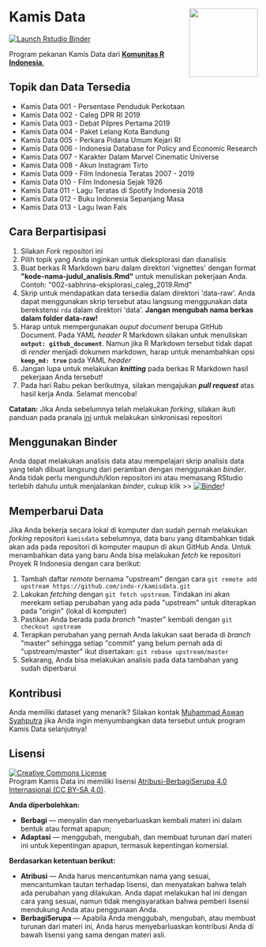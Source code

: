 # Kamis Data <img src='r-indonesia.png' align="right" height="139" />

<!-- badges: start -->
[![Launch Rstudio Binder](http://mybinder.org/badge.svg)](https://mybinder.org/v2/gh/indo-r/kamisdata/master?urlpath=rstudio)
<!-- badges: end -->

Program pekanan Kamis Data dari [**Komunitas R Indonesia**.](https://r-indonesia.id/)

## Topik dan Data Tersedia

* Kamis Data 001 - Persentase Penduduk Perkotaan
* Kamis Data 002 - Caleg DPR RI 2019
* Kamis Data 003 - Debat Pilpres Pertama 2019
* Kamis Data 004 - Paket Lelang Kota Bandung
* Kamis Data 005 - Perkara Pidana Umum Kejari RI
* Kamis Data 006 - Indonesia Database for Policy and Economic Research
* Kamis Data 007 - Karakter Dalam Marvel Cinematic Universe
* Kamis Data 008 - Akun Instagram Tirto
* Kamis Data 009 - Film Indonesia Teratas 2007 - 2019
* Kamis Data 010 - Film Indonesia Sejak 1926
* Kamis Data 011 - Lagu Teratas di Spotify Indonesia 2018
* Kamis Data 012 - Buku Indonesia Sepanjang Masa
* Kamis Data 013 - Lagu Iwan Fals

## Cara Berpartisipasi

1. Silakan *Fork* repositori ini
2. Pilih topik yang Anda inginkan untuk dieksplorasi dan dianalisis
3. Buat berkas R Markdown baru dalam direktori 'vignettes' dengan format **"kode-nama-judul_analisis.Rmd"** untuk menuliskan pekerjaan Anda. Contoh: "002-sabhrina-eksplorasi_caleg_2019.Rmd"
4. Skrip untuk mendapatkan data tersedia dalam direktori 'data-raw'. Anda dapat menggunakan skrip tersebut atau langsung menggunakan data berekstensi `rda` dalam direktori 'data'. **Jangan mengubah nama berkas dalam folder data-raw!**
5. Harap untuk mempergunakan *ouput document* berupa GitHub Document. Pada YAML *header* R Markdown silakan untuk menuliskan **`output: github_document`**. Namun jika R Markdown tersebut tidak dapat di *render* menjadi dokumen markdown, harap untuk menambahkan opsi **`keep_md: true`** pada YAML *header*
6. Jangan lupa untuk melakukan **_knitting_** pada berkas R Markdown hasil pekerjaan Anda tersebut!
7. Pada hari Rabu pekan berikutnya, silakan mengajukan **_pull request_** atas hasil kerja Anda. Selamat mencoba!

**Catatan:** Jika Anda sebelumnya telah melakukan *forking*, silakan ikuti panduan pada pranala [ini](https://digitaldrummerj.me/git-sync-fork-to-master/) untuk melakukan sinkronisasi repositori

## Menggunakan Binder
Anda dapat melakukan analisis data atau mempelajari skrip analisis data yang telah dibuat langsung dari peramban dengan menggunakan *binder*. Anda tidak perlu mengunduh/klon repositori ini atau memasang RStudio terlebih dahulu untuk menjalankan *binder*, cukup klik >> [![Binder](http://mybinder.org/badge.svg)](https://mybinder.org/v2/gh/indo-r/kamisdata/master?urlpath=rstudio)!

## Memperbarui Data
Jika Anda bekerja secara lokal di komputer dan sudah pernah melakukan *forking* repositori `kamisdata` sebelumnya, data baru yang ditambahkan tidak akan ada pada repositori di komputer maupun di akun GitHub Anda. Untuk menambahkan data yang baru Anda bisa melakukan *fetch* ke repositori Proyek R Indonesia dengan cara berikut:

1. Tambah daftar *remote* bernama "upstream" dengan cara `git remote add upstream https://github.com/indo-r/kamisdata.git`
2. Lakukan *fetching* dengan `git fetch upstream`. Tindakan ini akan merekam setiap perubahan yang ada pada "upstream" untuk diterapkan pada "origin" (lokal di komputer)
3. Pastikan Anda berada pada *branch* "master" kembali dengan `git checkout upstream`
4. Terapkan perubahan yang pernah Anda lakukan saat berada di *branch* "master" sehingga setiap "commit" yang belum pernah ada di "upstream/master" ikut disertakan: `git rebase upstream/master`
5. Sekarang, Anda bisa melakukan analisis pada data tambahan yang sudah diperbarui

## Kontribusi
Anda memiliki dataset yang menarik? Silakan kontak [Muhammad Aswan Syahputra](https://t.me/aswansyahputra) jika Anda ingin menyumbangkan data tersebut untuk program Kamis Data selanjutnya!

## Lisensi

<a rel="license" href="http://creativecommons.org/licenses/by-sa/4.0/"><img alt="Creative Commons License" style="border-width:0" src="https://i.creativecommons.org/l/by-sa/4.0/88x31.png" /></a><br />Program Kamis Data ini memiliki lisensi
<a rel="license" href="http://creativecommons.org/licenses/by-sa/4.0/">Atribusi-BerbagiSerupa 4.0 Internasional (CC BY-SA 4.0)</a>.

**Anda diperbolehkan:**

+ **Berbagi** — menyalin dan menyebarluaskan kembali materi ini dalam bentuk atau format apapun;
+ **Adaptasi** — menggubah, mengubah, dan membuat turunan dari materi ini untuk kepentingan apapun, termasuk kepentingan komersial. 

**Berdasarkan ketentuan berikut:**

+ **Atribusi** — Anda harus mencantumkan nama yang sesuai, mencantumkan tautan terhadap lisensi, dan menyatakan bahwa telah ada perubahan yang dilakukan. Anda dapat melakukan hal ini dengan cara yang sesuai, namun tidak mengisyaratkan bahwa pemberi lisensi mendukung Anda atau penggunaan Anda.
+ **BerbagiSerupa** — Apabila Anda menggubah, mengubah, atau membuat turunan dari materi ini, Anda harus menyebarluaskan kontribusi Anda di bawah lisensi yang sama dengan materi asli. 
  
